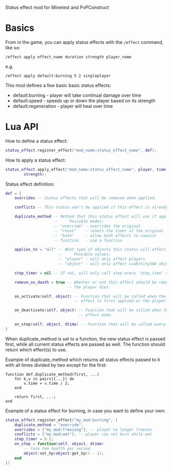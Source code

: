 Status effect mod for Minetest and PvPConstruct

Basics
======

From in the game, you can apply status effects with the `/effect` command, like
so:
```
/effect apply effect_name duration strength player_name
```
e.g.
```
/effect apply default:burning 5 2 singleplayer
```

This mod defines a few basic basic status effects:

 * default:burning - player will take continual damage over time
 * default:speed - speeds up or down the player based on its strength
 * default:regeneration - player will heal over time

Lua API
=======

How to define a status effect:
```Lua
status_effect.register_effect("mod_name:status_effect_name", def);
```

How to apply a status effect:
```Lua
status_effect.apply_effect("mod_name:status_effect_name", player, time,
		strength);
```

Status effect definition:
```Lua
def = {
	overrides -- Status effects that will be removed when applied.

	conflicts -- This status won't be applied if this effect is already active.

	duplicate_method -- Method that this status effect will use if applied again
	                 --     Possible modes:
	                 -- "override" - overrides the original
	                 -- "reset"    - resets the timer of the original
	                 -- "both"     - allow both effects to coexist
	                 -- function   - use a function

	applies_to = "all" -- What type of objects this status will affect.
	                   --     Possible values:
	                   -- "player" - will only affect players
	                   -- "object" - will only affect LuaEntitySAO objects

	step_timer = nil -- If set, will only call step every 'step_time' seconds.

	remove_on_death = true -- Whether or not this effect should be removed when
	                       -- the player dies.

	on_activate(self, object) -- Function that will be called when the status
	                          -- effect is first applied or the player logs in.

	on_deactivate(self, object) -- Function that will be called when the status
	                            -- effect ends.

	on_step(self, object, dtime) -- Function that will be called every frame.
}
```

When duplicate_method is set to a function, the new status effect is passed
first, while all current status effects are passed as well. The function should
return which effect(s) to use.

Example of duplicate_method which returns all status effects passed to it with
all times divided by two except for the first:
```
function def.duplicate_method(first, ...)
	for k,v in pairs({...}) do
		v.time = v.time / 2;
	end

	return first, ...;
end
```

Example of a status effect for burning, in case you want to define your own:
```Lua
status_effect.register_effect("my_mod:burning", {
	duplicate_method = "override",
	overrides = {"my_mod:freezing"}, -- player no longer freezes
	conflicts = {"my_mod:wet"}, -- player can not burn while wet
	step_timer = 0.5;
	on_step = function(self, object, dtime)
		-- lose two health per second
		object:set_hp(object:get_hp() - 1);
	end
})
```
